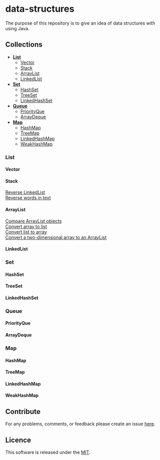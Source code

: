 # data-structures
The purpose of this repository is to give an idea of data structures with using Java.

## Collections
- **[List](#List)**
  - [Vector](#Vector)
  - [Stack](#Stack)
  - [ArrayList](#ArrayList)
  - [LinkedList](#LinkedList)
- **[Set](#Set)**
  - [HashSet](#HashSet)
  - [TreeSet](#TreeSet)
  - [LinkedHashSet](#LinkedHashSet)
- **[Queue](#Queue)**
  - [PriorityQue](#PriorityQue)
  - [ArrayDeque](#ArrayDeque)
- **[Map](#Map)**
  - [HashMap](#HashMap)
  - [TreeMap](#TreeMap)
  - [LinkedHashMap](#LinkedHashMap)
  - [WeakHashMap](#WeakHashMap)

### List
#### Vector
#### Stack
[Reverse LinkedList](Stack/ReverseLinkedList.java)<br>
[Reverse words in text](Stack/ReverseTextWords.java)<br>
#### ArrayList
[Compare ArrayList objects](ArrayList/CompareArrayLists.java)<br>
[Convert array to list](ArrayList/ConvertArrayToList.java)<br>
[Convert list to array](ArrayList/ConvertListToArray.java)<br>
[Convert a two-dimensional array to an ArrayList](ArrayList/ConvertTwoDimensionalArrayList.java)<br>
#### LinkedList

### Set
#### HashSet
#### TreeSet
#### LinkedHashSet

### Queue
#### PriorityQue
#### ArrayDeque

### Map
#### HashMap
#### TreeMap
#### LinkedHashMap
#### WeakHashMap

## Contribute
For any problems, comments, or feedback please create an issue [here](https://github.com/egnaf/sequent/data-structures).
<br>

## Licence
This software is released under the [MIT](http://mitlicense.org).
